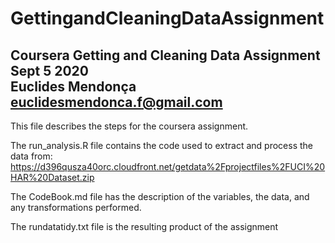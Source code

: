 # GettingandCleaningDataAssignment  
Coursera Getting and Cleaning Data Assignment  
Sept 5 2020  
Euclides Mendonça  
euclidesmendonca.f@gmail.com  
------------------------------------------------  
This file describes the steps for the coursera assignment.

The run_analysis.R file contains the code used to extract and process the data from:
https://d396qusza40orc.cloudfront.net/getdata%2Fprojectfiles%2FUCI%20HAR%20Dataset.zip

The CodeBook.md file has the description of the variables, the data, and any transformations performed.

The rundatatidy.txt file is the resulting product of the assignment
